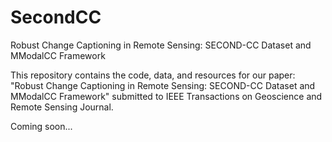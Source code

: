 # SecondCC
Robust Change Captioning in Remote Sensing: SECOND-CC Dataset and MModalCC Framework


This repository contains the code, data, and resources for our paper: "Robust Change Captioning in Remote Sensing: SECOND-CC Dataset and MModalCC Framework" submitted to IEEE Transactions on Geoscience and Remote Sensing Journal. 

Coming soon... 
